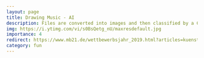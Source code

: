 ```yaml
---
layout: page
title: Drawing Music - AI
description: Files are converted into images and then classified by a CNN to identify Malware.
img: https://i.ytimg.com/vi/s0BsQetg_nU/maxresdefault.jpg
importance: 4
redirect: https://www.mb21.de/wettbewerbsjahr_2019.html?articles=kuenstliche-intelligenz-musik-malen
category: fun
---
```

